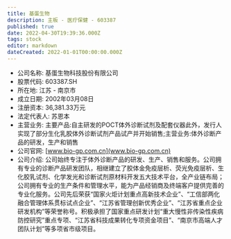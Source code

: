 ```yaml
---
title: 基蛋生物
description: 主板 - 医疗保健 - 603387
published: true
date: 2022-04-30T19:39:36.000Z
tags: stock
editor: markdown
dateCreated: 2022-01-01T00:00:00.000Z
---
```


- 公司名称: 基蛋生物科技股份有限公司
- 股票代码: 603387.SH
- 所在地: 江苏 - 南京市
- 成立日期: 2002年03月08日
- 注册资本: 36,381.33万元
- 法定代表人: 苏恩本
- 主营业务: 主要产品:自主研发的POCT体外诊断试剂及配套仪器此外，发行人实现了部分生化乳胶体外诊断试剂产品试产并开始销售;主营业务:体外诊断产品的研发，生产和销售
- 公司官网: [www.bio-gp.com.cn](www.bio-gp.com.cn)
- 公司介绍: 公司始终专注于体外诊断产品的研发、生产、销售和服务。公司拥有专业的诊断产品研发团队，相继建立了胶体金免疫层析、荧光免疫层析、生化胶乳试剂、化学发光和诊断试剂原材料开发五大技术平台，全产业链布局；公司拥有专业的生产条件和管理水平，能为产品经销商及终端客户提供完善的专业化服务。公司先后荣获“国家火炬计划重点高新技术企业”、“工信部两化融合管理体系贯标试点企业”、“江苏省管理创新优秀企业”、“江苏省重点企业研发机构”等荣誉称号。积极承担了国家重点研发计划“重大慢性非传染性疾病防控研究”重点专项、“江苏省科技成果转化专项资金项目”、“南京市高端人才团队计划”等多项省市级项目。



